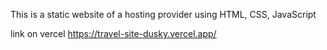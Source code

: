 This is a static website of a hosting provider using HTML, CSS, JavaScript

link on vercel https://travel-site-dusky.vercel.app/
